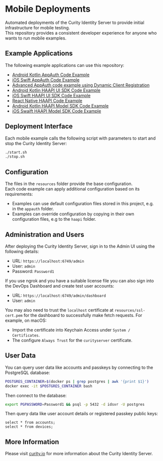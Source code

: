 # Mobile Deployments

Automated deployments of the Curity Identity Server to provide initial infrastructure for mobile testing.\
This repository provides a consistent developer experience for anyone who wants to run mobile examples.

## Example Applications

The following example applications can use this repository:

- [Android Kotlin AppAuth Code Example](https://curity.io/resources/learn/kotlin-android-appauth/)
- [iOS Swift AppAuth Code Example](https://curity.io/resources/learn/swift-ios-appauth/)
- [Advanced AppAuth code example using Dynamic Client Registration](https://curity.io/resources/learn/authenticated-dcr-example/)
- [Android Kotlin HAAPI UI SDK Code Example](https://curity.io/resources/learn/kotlin-android-haapi/)
- [iOS Swift HAAPI UI SDK Code Example](https://curity.io/resources/learn/swift-ios-haapi/)
- [React Native HAAPI Code Example](https://curity.io/resources/learn/react-native-haapi/)
- [Android Kotlin HAAPI Model SDK Code Example](https://github.com/curityio/android-haapi-demo-app)
- [iOS Swaift HAAPI Model SDK Code Example](https://github.com/curityio/ios-haapi-demo-app)

## Deployment Interface

Each mobile example calls the following script with parameters to start and stop the Curity Identity Server:

```bash
./start.sh
./stop.sh
```

## Configuration

The files in the `resources` folder provide the base configuration.\
Each code example can apply additional configuration based on its requirements:

- Examples can use default configuration files stored in this project, e.g. in the `appauth` folder.
- Examples can override configuration by copying in their own configuration files, e.g to the `haapi` folder.

## Administration and Users

After deploying the Curity Identity Server, sign in to the Admin UI using the following details:

- URL: `https://localhost:6749/admin`
- User: `admin`
- Password: `Password1`

If you use ngrok and you have a suitable license file you can also sign into the DevOps Dashboard and create test user accounts:

- URL: `https://localhost:6749/admin/dashboard`
- User: `admin`

You may also need to trust the `localhost` certificate at `resources/ssl-cert.pem` for the dashboard to successfully make fetch requests. For example, on macOS:

- Import the certificate into Keychain Access under `System / Certificates`.
- The configure `Always Trust` for the `curityserver` certificate.

## User Data

You can query user data like accounts and passkeys by connecting to the PostgreSQL database:

```bash
POSTGRES_CONTAINER=$(docker ps | grep postgres | awk '{print $1}')
docker exec -it $POSTGRES_CONTAINER bash
```

Then connect to the database:

```bash
export PGPASSWORD=Password1 && psql -p 5432 -d idsvr -U postgres
```

Then query data like user account details or registered passkey public keys:

```text
select * from accounts;
select * from devices;
```

## More Information

Please visit [curity.io](https://curity.io/) for more information about the Curity Identity Server.

